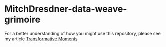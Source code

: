 # MitchDresdner-data-weave-grimoire

For a better understanding of how you might use this repository, please see my article [Transformative Moments](https://medium.com/@mjdresdner/transformative-moments-d3f62b6a12fc) 
